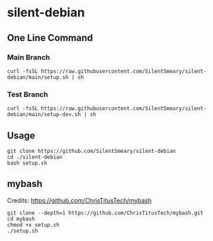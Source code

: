 # silent-debian
## One Line Command
### Main Branch
```
curl -fsSL https://raw.githubusercontent.com/SilentSmeary/silent-debian/main/setup.sh | sh
```
### Test Branch
```
curl -fsSL https://raw.githubusercontent.com/SilentSmeary/silent-debian/main/setup-dev.sh | sh
```
## Usage
```
git clone https://github.com/SilentSmeary/silent-debian
cd ./silent-debian
bash setup.sh
```
## mybash
Credits: https://github.com/ChrisTitusTech/mybash
```
git clone --depth=1 https://github.com/ChrisTitusTech/mybash.git
cd mybash
chmod +x setup.sh
./setup.sh
```
